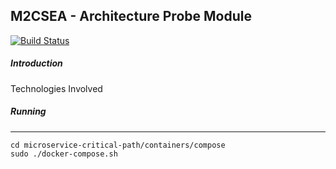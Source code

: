 M2CSEA - Architecture Probe Module
--------------
[![Build Status](https://travis-ci.org/eduardomioto/m2csea-architecture-probe.svg?branch=master)](https://travis-ci.org/eduardomioto/m2csea-architecture-probe)

##### Introduction
Technologies Involved 

##### Running
------------
```
cd microservice-critical-path/containers/compose
sudo ./docker-compose.sh
```

